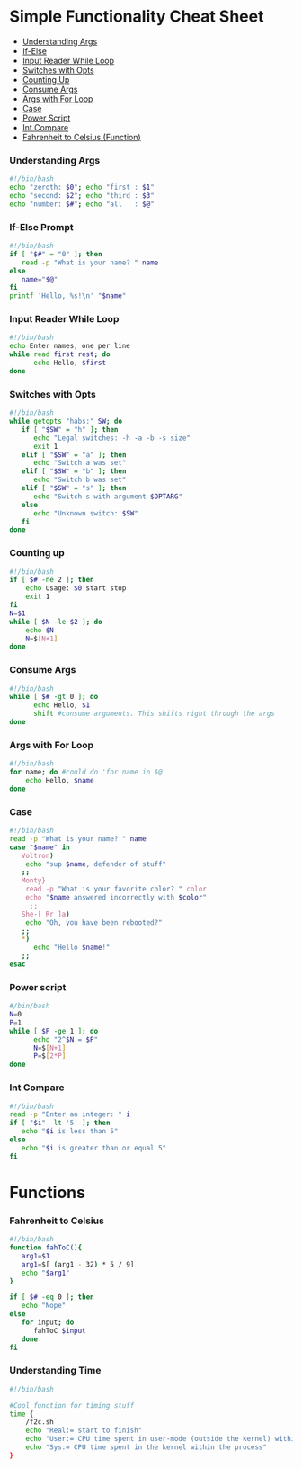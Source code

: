 # Simple Functionality Cheat Sheet
- [Understanding Args](#understanding-args)
- [If-Else](#if-else-prompt)
- [Input Reader While Loop](#input-reader-while-loop)
- [Switches with Opts](#switches-with-opts)
- [Counting Up](#counting-up)
- [Consume Args](#consume-args)
- [Args with For Loop](#args-with-for-loop)
- [Case](#case)
- [Power Script](#power-script)
- [Int Compare](#int-compare)
- [Fahrenheit to Celsius (Function)](#fahrenheit-to-celsius)

### Understanding Args
```bash
#!/bin/bash
echo "zeroth: $0"; echo "first : $1"
echo "second: $2"; echo "third : $3"
echo "number: $#"; echo "all   : $@"
```
### If-Else Prompt
```bash
#!/bin/bash
if [ "$#" = "0" ]; then
   read -p "What is your name? " name
else
   name="$@"
fi
printf 'Hello, %s!\n' "$name"
```
### Input Reader While Loop
```bash
#!/bin/bash
echo Enter names, one per line
while read first rest; do
      echo Hello, $first
done
```
### Switches with Opts
```bash
#!/bin/bash
while getopts "habs:" SW; do
   if [ "$SW" = "h" ]; then
      echo "Legal switches: -h -a -b -s size"
      exit 1
   elif [ "$SW" = "a" ]; then
      echo "Switch a was set"
   elif [ "$SW" = "b" ]; then
      echo "Switch b was set"
   elif [ "$SW" = "s" ]; then
      echo "Switch s with argument $OPTARG"
   else
      echo "Unknown switch: $SW"
   fi
done
```
### Counting up
```bash
#!/bin/bash
if [ $# -ne 2 ]; then
    echo Usage: $0 start stop
    exit 1
fi
N=$1
while [ $N -le $2 ]; do
    echo $N
    N=$[N+1]
done
```
### Consume Args
```bash
#!/bin/bash
while [ $# -gt 0 ]; do
      echo Hello, $1
      shift #consume arguments. This shifts right through the args
done
```
### Args with For Loop
```bash
#!/bin/bash
for name; do #could do 'for name in $@
    echo Hello, $name
done
```
### Case
```bash
#!/bin/bash
read -p "What is your name? " name
case "$name" in
   Voltron)
	echo "sup $name, defender of stuff"
   ;;
   Monty}
	read -p "What is your favorite color? " color       
	echo "$name answered incorrectly with $color"
	 ;;
   She-[ Rr ]a)
	echo "Oh, you have been rebooted?"
   ;;
   *)
      echo "Hello $name!"
   ;;
esac
```
### Power script
```bash
#/bin/bash
N=0
P=1
while [ $P -ge 1 ]; do
      echo "2^$N = $P"
      N=$[N+1]
      P=$[2*P]
done
```
### Int Compare
```bash
#!/bin/bash
read -p "Enter an integer: " i
if [ "$i" -lt '5' ]; then
   echo "$i is less than 5"
else
   echo "$i is greater than or equal 5"
fi
```
# Functions

### Fahrenheit to Celsius
```bash
#!/bin/bash
function fahToC(){
   arg1=$1
   arg1=$[ (arg1 - 32) * 5 / 9]
   echo "$arg1"
}

if [ $# -eq 0 ]; then
   echo "Nope"
else
   for input; do
      fahToC $input
   done
fi
```
### Understanding Time
```bash
#!/bin/bash

#Cool function for timing stuff
time {
	/f2c.sh
	echo "Real:= start to finish"
	echo "User:= CPU time spent in user-mode (outside the kernel) within the process"
	echo "Sys:= CPU time spent in the kernel within the process"
}
```
